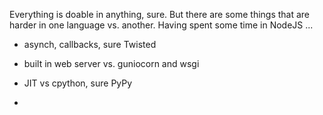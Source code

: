 <!--
.. title: Things to Overcome to Write Good Server Side Python
.. slug: server-python
.. date: 2015-05-19 14:07:52 UTC-07:00
.. tags: 
.. type: text
.. status: draft
-->

Everything is doable in anything, sure. But there are some things that are
harder in one language vs. another. Having spent some time in NodeJS ...

- asynch, callbacks, sure Twisted

- built in web server vs. guniocorn and wsgi

- JIT vs cpython, sure PyPy

- 
